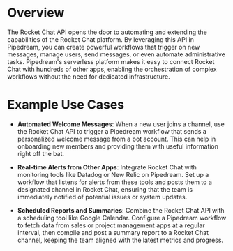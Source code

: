 # Overview

The Rocket Chat API opens the door to automating and extending the capabilities of the Rocket Chat platform. By leveraging this API in Pipedream, you can create powerful workflows that trigger on new messages, manage users, send messages, or even automate administrative tasks. Pipedream's serverless platform makes it easy to connect Rocket Chat with hundreds of other apps, enabling the orchestration of complex workflows without the need for dedicated infrastructure.

# Example Use Cases

- **Automated Welcome Messages**: When a new user joins a channel, use the Rocket Chat API to trigger a Pipedream workflow that sends a personalized welcome message from a bot account. This can help in onboarding new members and providing them with useful information right off the bat.

- **Real-time Alerts from Other Apps**: Integrate Rocket Chat with monitoring tools like Datadog or New Relic on Pipedream. Set up a workflow that listens for alerts from these tools and posts them to a designated channel in Rocket Chat, ensuring that the team is immediately notified of potential issues or system updates.

- **Scheduled Reports and Summaries**: Combine the Rocket Chat API with a scheduling tool like Google Calendar. Configure a Pipedream workflow to fetch data from sales or project management apps at a regular interval, then compile and post a summary report to a Rocket Chat channel, keeping the team aligned with the latest metrics and progress.
